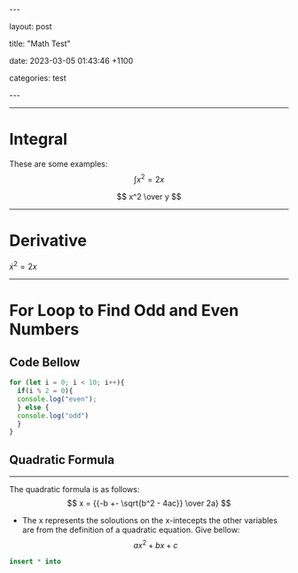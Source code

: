 \---

layout: post

title:  "Math Test"

date:   2023-03-05 01:43:46 +1100

categories: test

\---

---

# Integral

These are some examples:
$$
\int{x^2} = 2x
$$

$$
x^2 \over y
$$

---

# Derivative

$\dot x^2 = 2x$



---

# For Loop to Find Odd and Even Numbers

## Code Bellow

```javascript
for (let i = 0; i < 10; i++){
  if(i % 2 = 0){
  console.log("even");
  } else {
  console.log("odd")
  }
}
```

##  Quadratic Formula

---

The quadratic formula is as follows:
$$
x = {{-b +- \sqrt{b^2 - 4ac}} \over 2a}
$$

* The x represents the soloutions on the x-intecepts the other variables are from the definition of a quadratic equation. Give bellow:
  $$
  ax^2 + bx + c
  $$

``` sql
insert * into 
```

